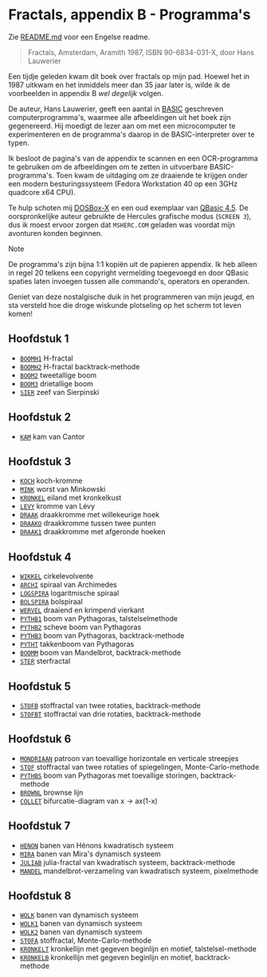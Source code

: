 # Fractals, appendix B - Programma's

Zie [README.md](README.md) voor een Engelse readme.

> Fractals, Amsterdam, Aramith 1987, ISBN 90-6834-031-X, door Hans Lauwerier

Een tijdje geleden kwam dit boek over fractals op mijn pad. Hoewel het in 1987
uitkwam en het inmiddels meer dan 35 jaar later is, wilde ik de voorbeelden in
appendix B *wel degelijk* volgen.

De auteur, Hans Lauwerier, geeft een aantal in [BASIC][342] geschreven
computerprogramma's, waarmee alle afbeeldingen uit het boek zijn gegenereerd.
Hij moedigt de lezer aan om met een microcomputer te experimenteren en de
programma's daarop in de BASIC-interpreter over te typen.

Ik besloot de pagina's van de appendix te scannen en een OCR-programma te
gebruiken om de afbeeldingen om te zetten in uitvoerbare BASIC-programma's.
Toen kwam de uitdaging om ze draaiende te krijgen onder een modern
besturingssysteem (Fedora Workstation 40 op een 3GHz quadcore x64 CPU).

Te hulp schoten mij [DOSBox-X][451] en een oud exemplaar van [QBasic 4.5][533].
De oorspronkelijke auteur gebruikte de Hercules grafische modus (`SCREEN 3`),
dus ik moest ervoor zorgen dat `MSHERC.COM` geladen was voordat mijn avonturen
konden beginnen.

> [!NOTE]
> De programma's zijn bijna 1:1 kopiën uit de papieren appendix. Ik heb alleen
> in regel 20 telkens een copyright vermelding toegevoegd en door QBasic spaties
> laten invoegen tussen alle commando's, operators en operanden.

Geniet van deze nostalgische duik in het programmeren van mijn jeugd, en sta
versteld hoe die droge wiskunde plotseling op het scherm tot leven komen!

## Hoofdstuk 1

- [`BOOMH1`](src/BOOMH1.bas) H-fractal
- [`BOOMH2`](src/BOOMH2.bas) H-fractal backtrack-methode
- [`BOOM2`](src/BOOM2.bas) tweetallige boom
- [`BOOM3`](src/BOOM3.bas) drietallige boom
- [`SIER`](src/SIER.bas) zeef van Sierpinski

## Hoofdstuk 2

- [`KAM`](src/KAM.bas) kam van Cantor

## Hoofdstuk 3

- [`KOCH`](src/KOCH.bas) koch-kromme
- [`MINK`](src/MINK.bas) worst van Minkowski
- [`KRONKEL`](src/KRONKEL.bas) eiland met kronkelkust
- [`LEVY`](src/LEVY.bas) kromme van Lévy
- [`DRAAK`](src/DRAAK.bas) draakkromme met willekeurige hoek
- [`DRAAKO`](src/DRAAKO.bas) draakkromme tussen twee punten
- [`DRAAK1`](src/DRAAK1.bas) draakkromme met afgeronde hoeken

## Hoofdstuk 4

- [`WIKKEL`](src/WIKKEL.bas) cirkelevolvente
- [`ARCHI`](src/ARCHI.bas) spiraal van Archimedes
- [`LOGSPIRA`](src/LOGSPIRA.bas) logaritmische spiraal
- [`BOLSPIRA`](src/BOLSPIRA.bas) bolspiraal
- [`WERVEL`](src/WERVEL.bas) draaiend en krimpend vierkant
- [`PYTHB1`](src/PYTHB1.bas) boom van Pythagoras, talstelselmethode
- [`PYTHB2`](src/PYTHB2.bas) scheve boom van Pythagoras
- [`PYTHB3`](src/PYTHB3.bas) boom van Pythagoras, backtrack-methode
- [`PYTHT`](src/PYTHT.bas) takkenboom van Pythagoras
- [`BOOMM`](src/BOOMM.bas) boom van Mandelbrot, backtrack-methode
- [`STER`](src/STER.bas) sterfractal

## Hoofdstuk 5

- [`STOFB`](src/STOFB.bas) stoffractal van twee rotaties, backtrack-methode
- [`STOFBT`](src/STOFBT.bas) stoffractal van drie rotaties, backtrack-methode

## Hoofdstuk 6

- [`MONDRIAAN`](src/MONDRIAAN.bas) patroon van toevallige horizontale en verticale streepjes
- [`STOF`](src/STOF.bas) stoffractal van twee rotaties of spiegelingen, Monte-Carlo-methode
- [`PYTHBS`](src/PYTHBS.bas) boom van Pythagoras met toevallige storingen, backtrack-methode
- [`BROWNL`](src/BROWNL.bas) brownse lijn
- [`COLLET`](src/COLLET.bas) bifurcatie-diagram van x -> ax(1-x)

## Hoofdstuk 7

- [`HENON`](src/HENON.bas) banen van Hénons kwadratisch systeem
- [`MIRA`](src/MIRA.bas) banen van Mira's dynamisch systeem
- [`JULIAB`](src/JULIAB.bas) julia-fractal van kwadratisch systeem, backtrack-methode
- [`MANDEL`](src/MANDEL.bas) mandelbrot-verzameling van kwadratisch systeem, pixelmethode

## Hoofdstuk 8

- [`WOLK`](src/WOLK.bas) banen van dynamisch systeem
- [`WOLK1`](src/WOLK1.bas) banen van dynamisch systeem
- [`WOLK2`](src/WOLK2.bas) banen van dynamisch systeem
- [`STOFA`](src/STOFA.bas) stoffractal, Monte-Carlo-methode
- [`KRONKELT`](src/KRONKELT.bas) kronkellijn met gegeven beginlijn en motief, talstelsel-methode
- [`KRONKELB`](src/KRONKELB.bas) kronkellijn met gegeven beginlijn en motief, backtrack-methode

[342]: https://nl.wikipedia.org/wiki/BASIC
[451]: https://dosbox-x.com/
[533]: https://winworldpc.com/product/quickbasic/45
